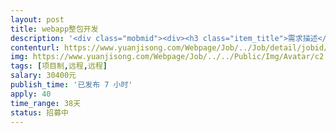 ```yaml
---                
layout: post       
title: webapp整包开发           
description: '<div class="mobmid"><div><h3 class="item_title">需求描述</h3><p>一、需求描述：<br/>App介绍：<br/>谋者APP，主要是帮助需要推广项目的公司或者团队，提供一个发布项目，寻找推广团队大咖，对接项目的一个服务平台，帮助需要做项目的大咖筛选更好的项目，达到资源共享的一个平台，主要功能有：上传项目，项目置顶，项目下架，找大咖，动态，开通会员，创建团队，团队管理，推广套餐等。<br/>人才要求：<br/>团队开发，目前UI正在开发中，如果团队中有UI更好。<br/> <br/>二、合作方式：<br/>项目制，远程开发，时间40天，费用3w。</p></div><!--info end--></div>'     
contenturl: https://www.yuanjisong.com/Webpage/Job/../Job/detail/jobid/101495      
img: https://www.yuanjisong.com/Webpage/Job/../../Public/Img/Avatar/c2.jpg             
tags: [项目制,远程,远程]            
salary: 30400元          
publish_time: '已发布 7 小时'         
apply: 40                   
time_range: 38天              
status: 招募中                  
---                 
```

